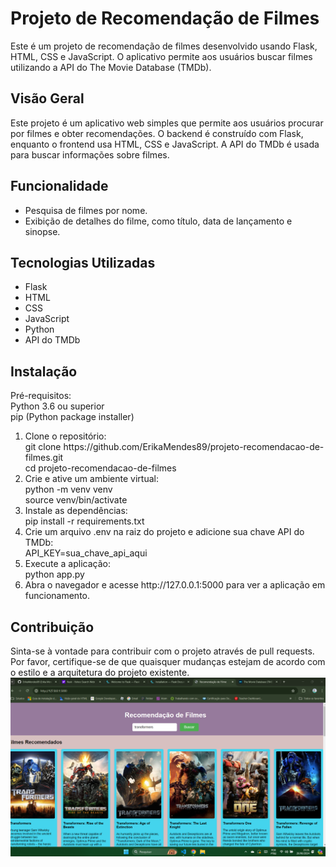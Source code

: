 # Projeto de Recomendação de Filmes
Este é um projeto de recomendação de filmes desenvolvido usando Flask, HTML, CSS e JavaScript. O aplicativo permite aos usuários buscar filmes utilizando a API do The Movie Database (TMDb).

## Visão Geral
Este projeto é um aplicativo web simples que permite aos usuários procurar por filmes e obter recomendações. O backend é construído com Flask, enquanto o frontend usa HTML, CSS e JavaScript. A API do TMDb é usada para buscar informações sobre filmes.

## Funcionalidade

<ul>
<li>Pesquisa de filmes por nome.</li>
<li>Exibição de detalhes do filme, como título, data de lançamento e sinopse.</li>
</ul>

## Tecnologias Utilizadas
<ul>
<li>Flask</li>
<li>HTML</li>
<li>CSS</li>
<li>JavaScript</li>
<li>Python</li>
<li>API do TMDb</li>
</ul>

## Instalação

Pré-requisitos:<br>
Python 3.6 ou superior<br>
pip (Python package installer)<br>

<ol>
  <li>Clone o repositório:</li>
  git clone https://github.com/ErikaMendes89/projeto-recomendacao-de-filmes.git <br>
  cd projeto-recomendacao-de-filmes
  <li>Crie e ative um ambiente virtual:</li>
  python -m venv venv <br>
  source venv/bin/activate
  <li>Instale as dependências:</li>
   pip install -r requirements.txt
  <li>Crie um arquivo .env na raiz do projeto e adicione sua chave API do TMDb:</li>
  API_KEY=sua_chave_api_aqui
  <li>Execute a aplicação:</li>
  python app.py
<li>Abra o navegador e acesse http://127.0.0.1:5000 para ver a aplicação em funcionamento.</li>
</ol>

## Contribuição
Sinta-se à vontade para contribuir com o projeto através de pull requests. Por favor, certifique-se de que quaisquer mudanças estejam de acordo com o estilo e a arquitetura do projeto existente.
<br>
<img src="https://github.com/ErikaMendes89/projeto-recomendacao-de-filmes/blob/main/Captura%20de%20tela%202024-06-26%20233152.png">
